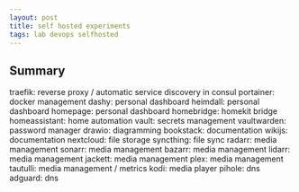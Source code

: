 ```yaml
---
layout: post
title: self hosted experiments
tags: lab devops selfhosted
---
```


## Summary

traefik: reverse proxy / automatic service discovery in consul
portainer: docker management
dashy: personal dashboard
heimdall: personal dashboard
homepage: personal dashboard
homebridge: homekit bridge
homeassistant: home automation
vault: secrets management
vaultwarden: password manager
drawio: diagramming
bookstack: documentation
wikijs: documentation
nextcloud: file storage
syncthing: file sync
radarr: media management
sonarr: media management
bazarr: media management
lidarr: media management
jackett: media management
plex: media management
tautulli: media management / metrics
kodi: media player
pihole: dns
adguard: dns




